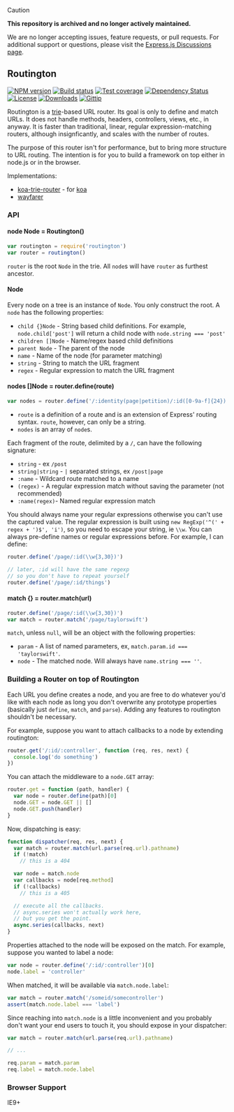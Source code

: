 > [!CAUTION]
> **This repository is archived and no longer actively maintained.**
>
> We are no longer accepting issues, feature requests, or pull requests.
> For additional support or questions, please visit the [Express.js Discussions page](https://github.com/expressjs/express/discussions).


## Routington

[![NPM version][npm-image]][npm-url]
[![Build status][travis-image]][travis-url]
[![Test coverage][coveralls-image]][coveralls-url]
[![Dependency Status][david-image]][david-url]
[![License][license-image]][license-url]
[![Downloads][downloads-image]][downloads-url]
[![Gittip][gittip-image]][gittip-url]

Routington is a [trie](http://en.wikipedia.org/wiki/Trie)-based URL router.
Its goal is only to define and match URLs.
It does not handle methods, headers, controllers, views, etc., in anyway.
It is faster than traditional, linear, regular expression-matching routers, although insignficantly,
and scales with the number of routes.

The purpose of this router isn't for performance,
but to bring more structure to URL routing.
The intention is for you to build a framework on top either in node.js or in the browser.

Implementations:

  - [koa-trie-router](https://github.com/koajs/trie-router) - for [koa](https://github.com/koajs)
  - [wayfarer](https://github.com/yoshuawuyts/wayfarer)

### API

#### node Node = Routington()

```js
var routington = require('routington')
var router = routington()
```

`router` is the root `Node` in the trie. All `node`s will have `router` as furthest ancestor.

#### Node

Every node on a tree is an instance of `Node`. You only construct the root. A `node` has the following properties:

- `child {}Node` - String based child definitions.
  For example, `node.child['post']` will return a child node with `node.string === 'post'`
- `children []Node` - Name/regex based child definitions
- `parent Node` - The parent of the node
- `name` - Name of the node (for parameter matching)
- `string` - String to match the URL fragment
- `regex` - Regular expression to match the URL fragment

#### nodes []Node = router.define(route)

```js
var nodes = router.define('/:identity(page|petition)/:id([0-9a-f]{24})')
```

- `route` is a definition of a route and is an extension of Express' routing syntax.
  `route`, however, can only be a string.
- `nodes` is an array of `node`s.

Each fragment of the route, delimited by a `/`, can have the following signature:

- `string` - ex `/post`
- `string|string` - `|` separated strings, ex `/post|page`
- `:name` - Wildcard route matched to a name
- `(regex)` - A regular expression match without saving the parameter (not recommended)
- `:name(regex)`- Named regular expression match

You should always name your regular expressions otherwise you can't use the captured value.
The regular expression is built using `new RegExp('^(' + regex + ')$', 'i')`,
so you need to escape your string, ie `\\w`.
You can always pre-define names or regular expressions before. For example, I can define:

```js
router.define('/page/:id(\\w{3,30})')

// later, :id will have the same regexp
// so you don't have to repeat yourself
router.define('/page/:id/things')
```

#### match {} = router.match(url)

```js
router.define('/page/:id(\\w{3,30})')
var match = router.match('/page/taylorswift')
```

`match`, unless `null`, will be an object with the following properties:

- `param` - A list of named parameters, ex, `match.param.id === 'taylorswift'`.
- `node` - The matched node.
  Will always have `name.string === ''`.

### Building a Router on top of Routington

Each URL you define creates a node,
and you are free to do whatever you'd like with each node as long you don't overwrite any prototype properties (basically just `define`, `match`, and `parse`).
Adding any features to routington shouldn't be necessary.

For example, suppose you want to attach callbacks to a node by extending routington:

```js
router.get('/:id/:controller', function (req, res, next) {
  console.log('do something')
})
```

You can attach the middleware to a `node.GET` array:

```js
router.get = function (path, handler) {
  var node = router.define(path)[0]
  node.GET = node.GET || []
  node.GET.push(handler)
}
```

Now, dispatching is easy:

```js
function dispatcher(req, res, next) {
  var match = router.match(url.parse(req.url).pathname)
  if (!match)
    // this is a 404

  var node = match.node
  var callbacks = node[req.method]
  if (!callbacks)
    // this is a 405

  // execute all the callbacks.
  // async.series won't actually work here,
  // but you get the point.
  async.series(callbacks, next)
}
```

Properties attached to the node will be exposed on the match.
For example,
suppose you wanted to label a node:

```js
var node = router.define('/:id/:controller')[0]
node.label = 'controller'
```

When matched, it will be available via `match.node.label`:

```js
var match = router.match('/someid/somecontroller')
assert(match.node.label === 'label')
```

Since reaching into `match.node` is a little inconvenient and you probably don't want your end users to touch it,
you should expose in your dispatcher:

```js
var match = router.match(url.parse(req.url).pathname)

// ...

req.param = match.param
req.label = match.node.label
```

### Browser Support

IE9+

[npm-image]: https://img.shields.io/npm/v/routington.svg?style=flat-square
[npm-url]: https://npmjs.org/package/routington
[github-tag]: http://img.shields.io/github/tag/pillarjs/routington.svg?style=flat-square
[github-url]: https://github.com/pillarjs/routington/tags
[travis-image]: https://img.shields.io/travis/pillarjs/routington.svg?style=flat-square
[travis-url]: https://travis-ci.org/pillarjs/routington
[coveralls-image]: https://img.shields.io/coveralls/pillarjs/routington.svg?style=flat-square
[coveralls-url]: https://coveralls.io/r/pillarjs/routington?branch=master
[david-image]: http://img.shields.io/david/pillarjs/routington.svg?style=flat-square
[david-url]: https://david-dm.org/pillarjs/routington
[license-image]: http://img.shields.io/npm/l/routington.svg?style=flat-square
[license-url]: LICENSE.md
[downloads-image]: http://img.shields.io/npm/dm/routington.svg?style=flat-square
[downloads-url]: https://npmjs.org/package/routington
[gittip-image]: https://img.shields.io/gittip/jonathanong.svg?style=flat-square
[gittip-url]: https://www.gittip.com/jonathanong/
